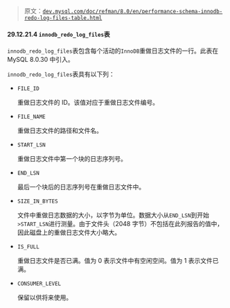 > 原文：[`dev.mysql.com/doc/refman/8.0/en/performance-schema-innodb-redo-log-files-table.html`](https://dev.mysql.com/doc/refman/8.0/en/performance-schema-innodb-redo-log-files-table.html)

#### 29.12.21.4 `innodb_redo_log_files`表

`innodb_redo_log_files`表包含每个活动的`InnoDB`重做日志文件的一行。此表在 MySQL 8.0.30 中引入。

`innodb_redo_log_files`表具有以下列：

+   `FILE_ID`

    重做日志文件的 ID。该值对应于重做日志文件编号。

+   `FILE_NAME`

    重做日志文件的路径和文件名。

+   `START_LSN`

    重做日志文件中第一个块的日志序列号。

+   `END_LSN`

    最后一个块后的日志序列号在重做日志文件中。

+   `SIZE_IN_BYTES`

    文件中重做日志数据的大小，以字节为单位。数据大小从`END_LSN`到开始`>START_LSN`进行测量。由于文件头（2048 字节）不包括在此列报告的值中，因此磁盘上的重做日志文件大小略大。

+   `IS_FULL`

    重做日志文件是否已满。值为 0 表示文件中有空闲空间。值为 1 表示文件已满。

+   `CONSUMER_LEVEL`

    保留以供将来使用。
